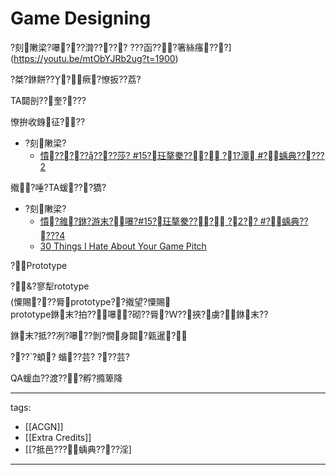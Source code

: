 ﻿---
layout: default
---

# Game Designing

?刻敶梁?嚗???潸????? ???函???箸絲瘙???](https://youtu.be/mtObYJRb2ug?t=1900)

?桀?銝餅???瘚?憭扳??荔?

TA閮剖??奎????

憭拚收銵征??? 
* ?刻敶梁?
  * [憒???⊿??????莎? #15?玨摮豢??? ?1?潭 #?蝺典?????2](https://www.youtube.com/watch?v=SdfA7NBV0fI)

撠?唾?TA蝯???獢? 
* ?刻敶梁? 
  * [憒?雓?銝?游末?嚗?#15?玨摮豢??? ?2?? #?蝺典?????4](https://youtu.be/uP2ZV-Z4CHI)
  * [30 Things I Hate About Your Game Pitch](https://youtu.be/4LTtr45y7P0)

?Prototype

?&?寥犁rototype  
(憟賜???脣prototype??撠望?憟賜  
prototype銝末?拍??嚗?砌??脣?Ｗ??挾?虜?銝末??

銝末?抵??冽?嚗??剝?憪身閮?甈暹?

????蝢?  蝔??芸?  ???芸?

QA蝯血??渡???孵?撱箄降


---
tags:
  - [[ACGN]]
  - [[Extra Credits]]
  - [[?抵邑???蝺典????淫]
  
---

